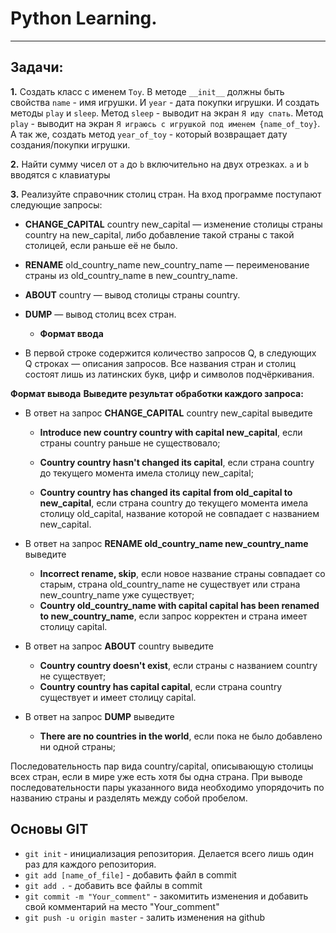 # Python Learning.
---

## Задачи:

__1.__ Создать класс с именем `Toy`. В методе `__init__` должны быть свойства `name` - имя игрушки. И `year` - дата покупки игрушки.  И создать методы `play` и `sleep`. Метод `sleep` - выводит на экран `Я иду спать`. Метод `play` - выводит на экран `Я играюсь с игрушкой под именем {name_of_toy}`. А так же, создать метод `year_of_toy` - который возвращает дату создания/покупки игрушки.

__2.__ Найти сумму чисел от `a` до `b` включительно на двух отрезках. `a` и `b` вводятся с клавиатуры

__3.__ Реализуйте справочник столиц стран. На вход программе поступают следующие запросы:

* __CHANGE_CAPITAL__ country new_capital — изменение столицы страны country на new_capital, либо добавление такой страны с такой столицей, если раньше её не было.

* __RENAME__ old_country_name new_country_name — переименование страны из old_country_name в new_country_name.

* __ABOUT__ country — вывод столицы страны country.
     
* __DUMP__ — вывод столиц всех стран.

     * __Формат ввода__
* В первой строке содержится количество запросов Q, в следующих Q строках — описания запросов. Все названия стран и столиц состоят лишь из латинских букв, цифр и символов подчёркивания.

__Формат вывода__
__Выведите результат обработки каждого запроса:__

* В ответ на запрос __CHANGE_CAPITAL__ country new_capital выведите
    * __Introduce new country country with capital new_capital__, если страны country раньше не существовало;

    * __Country country hasn't changed its capital__, если страна country до текущего момента имела столицу new_capital;
    * __Country country has changed its capital from old_capital to new_capital__, если страна country до текущего момента имела столицу old_capital, название которой не совпадает с названием new_capital.

* В ответ на запрос __RENAME old_country_name new_country_name__ выведите
    * __Incorrect rename, skip__, если новое название страны совпадает со старым, страна old_country_name не существует или страна new_country_name уже существует;
    * __Country old_country_name with capital capital has been renamed to new_country_name__, если запрос корректен и страна имеет столицу capital.

* В ответ на запрос __ABOUT__ country выведите
    * __Country country doesn't exist__, если страны с названием country не существует;
    * __Country country has capital capital__, если страна country существует и имеет столицу capital.
* В ответ на запрос __DUMP__ выведите
    * __There are no countries in the world__, если пока не было добавлено ни одной страны;

Последовательность пар вида country/capital, описывающую столицы всех стран, если в мире уже есть хотя бы одна страна. При выводе последовательности пары указанного вида необходимо упорядочить по названию страны и разделять между собой пробелом.



## Основы GIT

- ```git init``` - инициализация репозитория. Делается всего лишь один раз для каждого репозитория.
- ```git add [name_of_file]``` - добавить файл в commit
- ```git add .``` - добавить все файлы в commit
- ```git commit -m "Your_comment"``` - закомитить изменения и добавить свой комментарий на место "Your_comment"
- ```git push -u origin master``` - залить изменения на github
